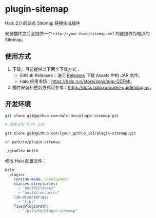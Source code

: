 # plugin-sitemap

Halo 2.0 的站点 Sitemap 链接生成插件

安装插件之后会提供一个 `http://your-host/sitemap.xml` 的链接作为站点的 Sitemap。

## 使用方式

1. 下载，目前提供以下两个下载方式：
    - GitHub Releases：访问 [Releases](https://github.com/halo-sigs/plugin-sitemap/releases) 下载 Assets 中的 JAR 文件。
    - Halo 应用市场：<https://halo.run/store/apps/app-QDFMI>。
2. 插件安装和更新方式可参考：<https://docs.halo.run/user-guide/plugins>。

## 开发环境

```bash
git clone git@github.com:halo-dev/plugin-sitemap.git

# 或者当你 fork 之后

git clone git@github.com:{your_github_id}/plugin-sitemap.git
```

```bash
cd path/to/plugin-sitemap
```

```bash
./gradlew build
```

修改 Halo 配置文件：

```yaml
halo:
  plugin:
    runtime-mode: development
    classes-directories:
      - "build/classes"
      - "build/resources"
    lib-directories:
      - "libs"
    fixedPluginPath:
      - "/path/to/plugin-sitemap"
```
